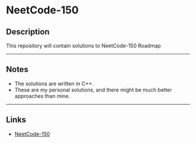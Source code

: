 # NeetCode-150

## Description
This repository will contain solutions to NeetCode-150 Roadmap

---
## Notes
- The solutions are written in C++.
- These are my personal solutions, and there might be much better approaches than mine.

---
## Links 
- [NeetCode-150](https://neetcode.io/practice)

